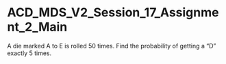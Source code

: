 # ACD_MDS_V2_Session_17_Assignment_2_Main
A die marked A to E is rolled 50 times. Find the probability of getting a “D” exactly 5
times.
